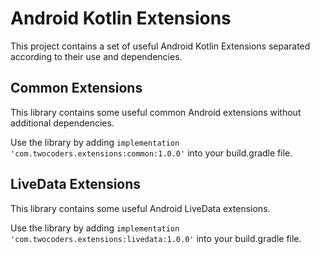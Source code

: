 # Android Kotlin Extensions
This project contains a set of useful Android Kotlin Extensions separated according to their use and dependencies.

## Common Extensions
This library contains some useful common Android extensions without additional dependencies.

Use the library by adding `implementation 'com.twocoders.extensions:common:1.0.0'` into your build.gradle file.

## LiveData Extensions
This library contains some useful Android LiveData extensions.

Use the library by adding `implementation 'com.twocoders.extensions:livedata:1.0.0'` into your build.gradle file.